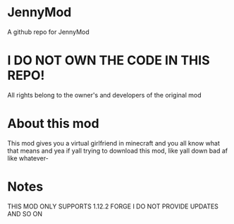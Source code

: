 # JennyMod
A github repo for JennyMod


# I DO NOT OWN THE CODE IN THIS REPO!
All rights belong to the owner's and developers of the original mod

# About this mod
This mod gives you a virtual girlfriend in minecraft and you all know what that means and yea if yall trying to download this mod, like yall down bad af like whatever-


# Notes

THIS MOD ONLY SUPPORTS 1.12.2 FORGE I DO NOT PROVIDE UPDATES AND SO ON
